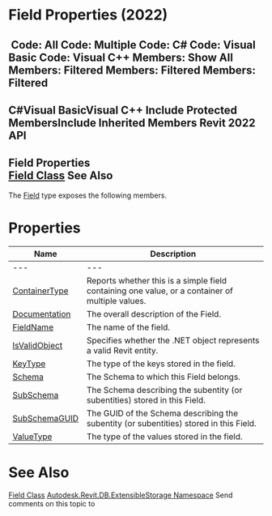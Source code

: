 # Field Properties (2022)

﻿
 Code: All Code: Multiple Code: C# Code: Visual Basic Code: Visual C++  Members: Show All Members: Filtered Members: Filtered Members: Filtered   
---  
C#Visual BasicVisual C++
Include Protected MembersInclude Inherited Members
Revit 2022 API  
---  
Field Properties  
[Field Class](0aeabd09-5c61-0439-e4c7-e1d68d0e1a3b.md "Field Class") See Also  
---  
The [Field](0aeabd09-5c61-0439-e4c7-e1d68d0e1a3b.md "Field Class") type exposes the following members.
# Properties
| Name | Description |
| --- | --- |
| --- | --- | --- |
| [ContainerType](deb14265-7245-94f3-dd1e-7a800ec19f53.md "ContainerType Property") | Reports whether this is a simple field containing one value, or a container of multiple values. |
| [Documentation](d395238f-798d-0d01-36dc-4a022f50e8a7.md "Documentation Property") | The overall description of the Field. |
| [FieldName](770477b9-db1c-627f-82cd-fb5ea4f7ebc3.md "FieldName Property") | The name of the field. |
| [IsValidObject](d25061ca-e0ac-bf79-d835-d1b570a501a6.md "IsValidObject Property") | Specifies whether the .NET object represents a valid Revit entity. |
| [KeyType](f91e5361-f863-973e-5195-b4f775d708ee.md "KeyType Property") | The type of the keys stored in the field. |
| [Schema](31fb75ad-8cac-c473-0037-c802868aa6d5.md "Schema Property") | The Schema to which this Field belongs. |
| [SubSchema](1e4023ee-1b03-9617-db92-8ee3f6258f82.md "SubSchema Property") | The Schema describing the subentity (or subentities) stored in this Field. |
| [SubSchemaGUID](67059117-db52-19c0-ba09-cc2860ddde2e.md "SubSchemaGUID Property") | The GUID of the Schema describing the subentity (or subentities) stored in this Field. |
| [ValueType](92146246-2bd5-4d84-98e7-ffda8b96b7a8.md "ValueType Property") | The type of the values stored in the field. |

# See Also
[Field Class](0aeabd09-5c61-0439-e4c7-e1d68d0e1a3b.md "Field Class")
[Autodesk.Revit.DB.ExtensibleStorage Namespace](79486a74-376c-9555-c873-45d5a750f051.md "Autodesk.Revit.DB.ExtensibleStorage Namespace")
Send comments on this topic to 